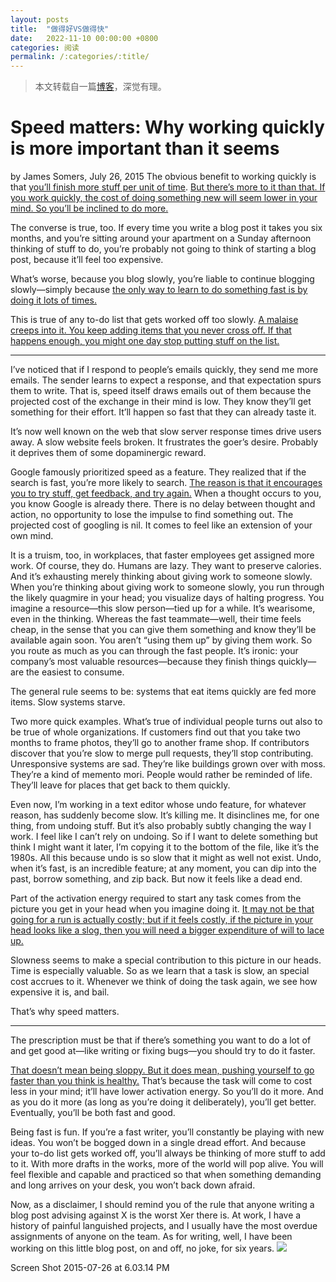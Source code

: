 ```yaml
---
layout: posts
title:  "做得好VS做得快"
date:   2022-11-10 00:00:00 +0800
categories: 阅读
permalink: /:categories/:title/
---
```


> 本文转载自一篇[博客](http://jsomers.net/blog/speed-matters)，深觉有理。

# Speed matters: Why working quickly is more important than it seems
by James Somers, July 26, 2015
The obvious benefit to working quickly is that <u>you’ll finish more stuff per unit of time</u>. <u>But there’s more to it than that. If you work quickly, the cost of doing something new will seem lower in your mind. So you’ll be inclined to do more.</u>

The converse is true, too. If every time you write a blog post it takes you six months, and you’re sitting around your apartment on a Sunday afternoon thinking of stuff to do, you’re probably not going to think of starting a blog post, because it’ll feel too expensive.

What’s worse, because you blog slowly, you’re liable to continue blogging slowly—simply because <u>the only way to learn to do something fast is by doing it lots of times.</u>

This is true of any to-do list that gets worked off too slowly. <u>A malaise creeps into it. You keep adding items that you never cross off. If that happens enough, you might one day stop putting stuff on the list.</u>

* * *

I’ve noticed that if I respond to people’s emails quickly, they send me more emails. The sender learns to expect a response, and that expectation spurs them to write. That is, speed itself draws emails out of them because the projected cost of the exchange in their mind is low. They know they’ll get something for their effort. It’ll happen so fast that they can already taste it.

It’s now well known on the web that slow server response times drive users away. A slow website feels broken. It frustrates the goer’s desire. Probably it deprives them of some dopaminergic reward.

Google famously prioritized speed as a feature. They realized that if the search is fast, you’re more likely to search. <u>The reason is that it encourages you to try stuff, get feedback, and try again.</u> When a thought occurs to you, you know Google is already there. There is no delay between thought and action, no opportunity to lose the impulse to find something out. The projected cost of googling is nil. It comes to feel like an extension of your own mind.

It is a truism, too, in workplaces, that faster employees get assigned more work. Of course, they do. Humans are lazy. They want to preserve calories. And it’s exhausting merely thinking about giving work to someone slowly. When you’re thinking about giving work to someone slowly, you run through the likely quagmire in your head; you visualize days of halting progress. You imagine a resource—this slow person—tied up for a while. It’s wearisome, even in the thinking. Whereas the fast teammate—well, their time feels cheap, in the sense that you can give them something and know they’ll be available again soon. You aren’t “using them up” by giving them work. So you route as much as you can through the fast people. It’s ironic: your company’s most valuable resources—because they finish things quickly—are the easiest to consume.

The general rule seems to be: systems that eat items quickly are fed more items. Slow systems starve.

Two more quick examples. What’s true of individual people turns out also to be true of whole organizations. If customers find out that you take two months to frame photos, they’ll go to another frame shop. If contributors discover that you’re slow to merge pull requests, they’ll stop contributing. Unresponsive systems are sad. They’re like buildings grown over with moss. They’re a kind of memento mori. People would rather be reminded of life. They’ll leave for places that get back to them quickly.

Even now, I’m working in a text editor whose undo feature, for whatever reason, has suddenly become slow. It’s killing me. It disinclines me, for one thing, from undoing stuff. But it’s also probably subtly changing the way I work. I feel like I can’t rely on undoing. So if I want to delete something but think I might want it later, I’m copying it to the bottom of the file, like it’s the 1980s. All this because undo is so slow that it might as well not exist. Undo, when it’s fast, is an incredible feature; at any moment, you can dip into the past, borrow something, and zip back. But now it feels like a dead end.

Part of the activation energy required to start any task comes from the picture you get in your head when you imagine doing it. <u>It may not be that going for a run is actually costly; but if it feels costly, if the picture in your head looks like a slog, then you will need a bigger expenditure of will to lace up.</u>

Slowness seems to make a special contribution to this picture in our heads. Time is especially valuable. So as we learn that a task is slow, an special cost accrues to it. Whenever we think of doing the task again, we see how expensive it is, and bail.

That’s why speed matters.

* * *

The prescription must be that if there’s something you want to do a lot of and get good at—like writing or fixing bugs—you should try to do it faster.

<u>That doesn’t mean being sloppy. But it does mean, pushing yourself to go faster than you think is healthy.</u> That’s because the task will come to cost less in your mind; it’ll have lower activation energy. So you’ll do it more. And as you do it more (as long as you’re doing it deliberately), you’ll get better. Eventually, you’ll be both fast and good.

Being fast is fun. If you’re a fast writer, you’ll constantly be playing with new ideas. You won’t be bogged down in a single dread effort. And because your to-do list gets worked off, you’ll always be thinking of more stuff to add to it. With more drafts in the works, more of the world will pop alive. You will feel flexible and capable and practiced so that when something demanding and long arrives on your desk, you won’t back down afraid.

Now, as a disclaimer, I should remind you of the rule that anyone writing a blog post advising against X is the worst Xer there is. At work, I have a history of painful languished projects, and I usually have the most overdue assignments of anyone on the team. As for writing, well, I have been working on this little blog post, on and off, no joke, for six years.
![](https://s2.loli.net/2022/11/10/hDNdIGqOisMPfwj.png)

Screen Shot 2015-07-26 at 6.03.14 PM
